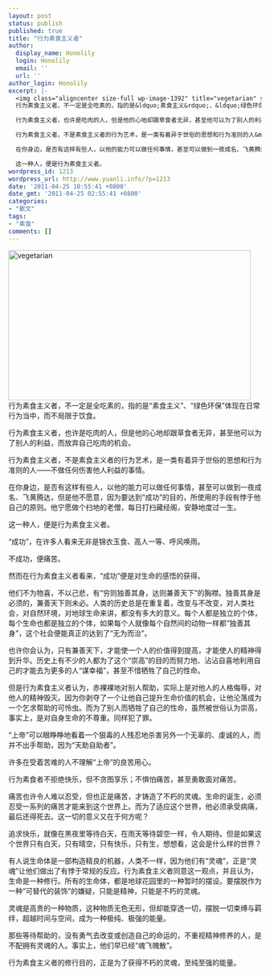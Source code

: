 ```yaml
---
layout: post
status: publish
published: true
title: "行为素食主义者"
author:
  display_name: Honolily
  login: Honolily
  email: ''
  url: ''
author_login: Honolily
excerpt: |-
  <img class="aligncenter size-full wp-image-1392" title="vegetarian" src="http:&#47;&#47;www.yuanli.info&#47;wp-content&#47;uploads&#47;2011&#47;04&#47;vegetarian.jpg" alt="vegetarian" width="482" height="298" &#47;>
  行为素食主义者，不一定是全吃素的，指的是&ldquo;素食主义&rdquo;、&ldquo;绿色环保&rdquo;体现在日常行为当中，而不局限于饮食。

  行为素食主义者，也许是吃肉的人，但是他的心地却跟草食者无异，甚至他可以为了别人的利益，而放弃自己吃肉的机会。

  行为素食主义者，不是素食主义者的行为艺术，是一类有着异于世俗的思想和行为准则的人&mdash;&mdash;不做任何伤害他人利益的事情。

  在你身边，是否有这样有些人，以他的能力可以做任何事情，甚至可以做到一夜成名、飞黄腾达，但是他不愿意，因为要达到&ldquo;成功&rdquo;的目的，所使用的手段有悖于他自己的原则。他宁愿做个扫地的老僧，每日打扫藏经阁，安静地度过一生。

  这一种人，便是行为素食主义者。
wordpress_id: 1213
wordpress_url: http://www.yuanli.info/?p=1213
date: '2011-04-25 10:55:41 +0800'
date_gmt: '2011-04-25 02:55:41 +0800'
categories:
- "散文"
tags:
- "素食"
comments: []
---
```

<p><img class="aligncenter size-full wp-image-1392" title="vegetarian" src="http:&#47;&#47;www.yuanli.info&#47;wp-content&#47;uploads&#47;2011&#47;04&#47;vegetarian.jpg" alt="vegetarian" width="482" height="298" &#47;><br />
行为素食主义者，不一定是全吃素的，指的是&ldquo;素食主义&rdquo;、&ldquo;绿色环保&rdquo;体现在日常行为当中，而不局限于饮食。</p>
<p>行为素食主义者，也许是吃肉的人，但是他的心地却跟草食者无异，甚至他可以为了别人的利益，而放弃自己吃肉的机会。</p>
<p>行为素食主义者，不是素食主义者的行为艺术，是一类有着异于世俗的思想和行为准则的人&mdash;&mdash;不做任何伤害他人利益的事情。</p>
<p>在你身边，是否有这样有些人，以他的能力可以做任何事情，甚至可以做到一夜成名、飞黄腾达，但是他不愿意，因为要达到&ldquo;成功&rdquo;的目的，所使用的手段有悖于他自己的原则。他宁愿做个扫地的老僧，每日打扫藏经阁，安静地度过一生。</p>
<p>这一种人，便是行为素食主义者。<a id="more"></a><a id="more-1213"></a></p>
<p>&ldquo;成功&rdquo;，在许多人看来无非是锦衣玉食、高人一等、呼风唤雨。</p>
<p>不成功，便痛苦。</p>
<p>然而在行为素食主义者看来，&ldquo;成功&rdquo;便是对生命的感悟的获得。</p>
<p>他们不为物喜，不以己悲，有&ldquo;穷则独善其身，达则兼善天下&rdquo;的胸襟。独善其身是必须的，兼善天下则未必。人类的历史总是在重复着，改变与不改变，对人类社会，对自然环境，对地球生命来讲，都没有多大的意义。每个人都是独立的个体，每个生命也都是独立的个体，如果每个人就像每个自然间的动物一样都&ldquo;独善其身&rdquo;，这个社会便能真正的达到了&ldquo;无为而治&rdquo;。</p>
<p>也许你会认为，只有兼善天下，才能使一个人的价值得到提高，才能使人的精神得到升华。历史上有不少的人都为了这个&ldquo;崇高&rdquo;的目的而努力地、沾沾自喜地利用自己的才能去为更多的人&ldquo;谋幸福&rdquo;，甚至不惜牺牲了自己的性命。</p>
<p>但是行为素食主义者认为，赤裸裸地对别人帮助，实际上是对他人的人格侮辱，对他人的精神毁灭。因为你剥夺了一个让他自己提升生命价值的机会，让他沦落成为一个乞求帮助的可怜虫。而为了别人而牺牲了自己的性命，虽然被世俗认为崇高，事实上，是对自身生命的不尊重。同样犯了罪。</p>
<p>&ldquo;上帝&rdquo;可以眼睁睁地看着一个狠毒的人残忍地杀害另外一个无辜的、虔诚的人，而并不出手帮助，因为&ldquo;天助自助者&rdquo;。</p>
<p>许多在受着苦难的人不理解&ldquo;上帝&rdquo;的良苦用心。</p>
<p>行为素食者不拒绝快乐，但不贪图享乐；不惧怕痛苦，甚至勇敢面对痛苦。</p>
<p>痛苦也许令人难以忍受，但也正是痛苦，才铸造了不朽的灵魂。生命的诞生，必须忍受一系列的痛苦才能来到这个世界上。而为了适应这个世界，他必须承受病痛，最后还得死去。这一切的意义又在于何方呢？</p>
<p>追求快乐，就像在黑夜里等待白天，在雨天等待碧空一样，令人期待。但是如果这个世界只有白天，只有晴空，只有快乐，只有生，想想看，这会是什么样的世界？</p>
<p>有人说生命体是一部构造精良的机器，人类不一样，因为他们有&ldquo;灵魂&rdquo;，正是&ldquo;灵魂&rdquo;让他们做出了有悖于常规的反应。行为素食主义者同意这一观点，并且认为，生命是一种修行。所有的生命体，都是地球花园里的一种暂时的摆设。要摆脱作为一种&ldquo;可替代的装饰&rdquo;的嫌疑，只能是精神，只能是不朽的灵魂。</p>
<p>灵魂是高贵的一种物质，这种物质无色无形，但却能穿透一切，摆脱一切束缚与羁绊，超越时间与空间，成为一种极纯、极强的能量。</p>
<p>那些等待帮助的，没有勇气去改变或创造自己的命运的，不重视精神修养的人，是不配拥有灵魂的人。事实上，他们早已经&ldquo;魂飞魄散&rdquo;。</p>
<p>行为素食主义者的修行目的，正是为了获得不朽的灵魂，至纯至强的能量。</p>
